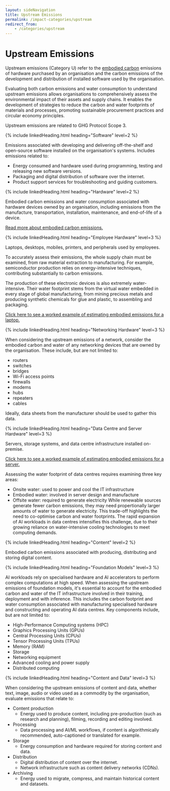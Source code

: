```yaml
---
layout: sideNavigation
title: Upstream Emissions
permalink: /impact-categories/upstream
redirect_from:
    - /categories/upstream  
---
```


# Upstream Emissions

Upstream emissions (Category U) refer to the [embodied carbon](/resources/glossary#embodied-carbon) emissions of hardware purchased by an organisation and the carbon emissions of the development and distribution of installed software used by the organisation.

Evaluating both carbon emissions and water consumption to understand upstream emissions allows organisations to comprehensively assess the environmental impact of their assets and supply chains. It enables the development of strategies to reduce the carbon and water footprints of materials and processes, promoting sustainable procurement practices and circular economy principles.

Upstream emissions are related to GHG Protocol Scope 3.

{% include linkedHeading.html heading="Software" level=2 %}

Emissions associated with developing and delivering off-the-shelf and open-source software installed on the organisation's systems. Includes emissions related to:

- Energy consumed and hardware used during programming, testing and releasing new software versions.
- Packaging and digital distribution of software over the internet.
- Product support services for troubleshooting and guiding customers.

{% include linkedHeading.html heading="Hardware" level=2 %}

Embodied carbon emissions and water consumption associated with hardware devices owned by an organisation, including emissions from the manufacture, transportation, installation, maintenance, and end-of-life of a device.

[Read more about embodied carbon emissions.](/technology-categories/lifecycle/embodied)

{% include linkedHeading.html heading="Employee Hardware" level=3 %} 

Laptops, desktops, mobiles, printers, and peripherals used by employees. 

To accurately assess their emissions, the whole supply chain must be examined, from raw material extraction to manufacturing. For example, semiconductor production relies on energy-intensive techniques, contributing substantially to carbon emissions.

The production of these electronic devices is also extremely water-intensive. Their water footprint stems from the virtual water embedded in every stage of global manufacturing, from mining precious metals and producing synthetic chemicals for glue and plastic, to assembling and packaging.

[Click here to see a worked example of estimating embodied emissions for a laptop.](/technology-categories/lifecycle/example/employee#embodied-carbon-emissions)

{% include linkedHeading.html heading="Networking Hardware" level=3 %} 

When considering the upstream emissions of a network, consider the embodied carbon and water of any networking devices that are owned by the organisation. These include, but are not limited to:
- routers
- switches
- bridges
- Wi-Fi access points
- firewalls
- modems
- hubs
- repeaters
- cables

Ideally, data sheets from the manufacturer should be used to gather this data.

{% include linkedHeading.html heading="Data Centre and Server Hardware" level=3 %} 

Servers, storage systems, and data centre infrastructure installed on-premise.

[Click here to see a worked example of estimating embodied emissions for a server.](/technology-categories/lifecycle/example/server#embodied-carbon-emissions)

Assessing the water footprint of data centres requires examining three key areas:
- Onsite water: used to power and cool the IT infrastructure 
- Embodied water: involved in server design and manufacture 
- Offsite water: required to generate electricity
While renewable sources generate fewer carbon emissions, they may need propertionally larger amounts of water to generate electricity. This trade-off highlights the need to co-optimise carbon and water footprints. 
The rapid expansion of AI workloads in data centres intensifies this challenge, due to their growing reliance on water-intensive cooling technologies to meet computing demands.

{% include linkedHeading.html heading="Content" level=2 %}

Embodied carbon emissions associated with producing, distributing and storing digital content.

{% include linkedHeading.html heading="Foundation Models" level=3 %} 

AI workloads rely on specialised hardware and AI accelerators to perform complex computations at high speed. 
When assessing the upstream emissions of foundation models, it's essential to account for the embodied carbon and water of the IT infrastructure involved in their training, deployment and with inference. This includes the carbon footprint and water consumption associated with manufacturing specialised hardware and constructing and operating AI data centres. Key components include, but are not limited to:
- High-Performance Computing systems (HPC)
- Graphics Processing Units (GPUs) 
- Central Processing Units (CPUs) 
- Tensor Processing Units (TPUs) 
- Memory (RAM) 
- Storage  
- Networking equipment
- Advanced cooling and power supply 
- Distributed computing 

{% include linkedHeading.html heading="Content and Data" level=3 %} 

When considering the upstream emissions of content and data, whether text, image, audio or video used as a commodity by the organisation, evaluate emissions that relate to: 

- Content production
    * Energy used to produce content, including pre-production (such as research and planning), filming, recording and editing involved.
- Processing
    * Data processing and AI/ML workflows, if content is algorithmically recommended, auto-captioned or translated for example.
- Storage
    * Energy consumption and hardware required for storing content and data.
- Distribution
    * Digital distribution of content over the internet.     
    * Network infrastructure such as content delivery networks (CDNs).
- Archiving
    * Energy used to migrate, compress, and maintain historical content and datasets.



